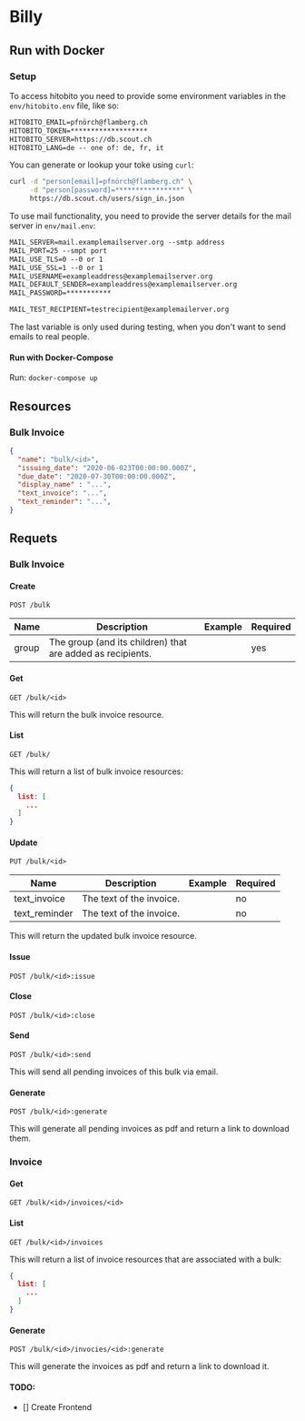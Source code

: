 # Billy

## Run with Docker

### Setup

To access hitobito you need to provide some environment variables in the `env/hitobito.env` file, like so:

```txt
HITOBITO_EMAIL=pfnörch@flamberg.ch
HITOBITO_TOKEN=*******************
HITOBITO_SERVER=https://db.scout.ch
HITOBITO_LANG=de -- one of: de, fr, it
```

You can generate or lookup your toke using `curl`:

```bash
curl -d "person[email]=pfnörch@flamberg.ch" \
     -d "person[password]=****************" \
     https://db.scout.ch/users/sign_in.json
```

To use mail functionality, you need to provide the server details for the mail server in `env/mail.env`:

```txt
MAIL_SERVER=mail.examplemailserver.org --smtp address
MAIL_PORT=25 --smpt port
MAIL_USE_TLS=0 --0 or 1
MAIL_USE_SSL=1 --0 or 1
MAIL_USERNAME=exampleaddress@examplemailserver.org
MAIL_DEFAULT_SENDER=exampleaddress@examplemailserver.org
MAIL_PASSWORD=***********

MAIL_TEST_RECIPIENT=testrecipient@examplemailerver.org
```

The last variable is only used during testing, when you don't want to send emails to real people.


#### Run with Docker-Compose

Run: `docker-compose up`

## Resources

### Bulk Invoice

```json
{
  "name": "bulk/<id>",
  "issuing_date": "2020-06-023T00:00:00.000Z",
  "due_date": "2020-07-30T00:00:00.000Z",
  "display_name" : "...",
  "text_invoice": "...",
  "text_reminder": "...",
}
```

## Requets

### Bulk Invoice

#### Create

```
POST /bulk
```

| Name  | Description | Example | Required |
|-------|-------------|---------|----------|
| group | The group (and its children) that are added as recipients. |         | yes |

#### Get

```
GET /bulk/<id>
```

This will return the bulk invoice resource.

#### List

```
GET /bulk/
```

This will return a list of bulk invoice resources:

```json
{
  list: [
    ...
  ]
}
```

#### Update

```
PUT /bulk/<id>
```

| Name  | Description | Example | Required |
|-------|-------------|---------|----------|
| text_invoice | The text of the invoice. |         | no |
| text_reminder | The text of the invoice. |         | no |

This will return the updated bulk invoice resource.

#### Issue

```
POST /bulk/<id>:issue
```

#### Close

```
POST /bulk/<id>:close
```

#### Send

```
POST /bulk/<id>:send
```

This will send all pending invoices of this bulk via email.

#### Generate

```
POST /bulk/<id>:generate
```

This will generate all pending invoices as pdf and return a link to download them.

### Invoice

#### Get

```
GET /bulk/<id>/invoices/<id>
```

#### List

```
GET /bulk/<id>/invoices
```

This will return a list of invoice resources that are associated with a bulk:

```json
{
  list: [
    ...
  ]
}
```

#### Generate

```
POST /bulk/<id>/invocies/<id>:generate
```

This will generate the invoices as pdf and return a link to download it.

#### TODO:
- [] Create Frontend
